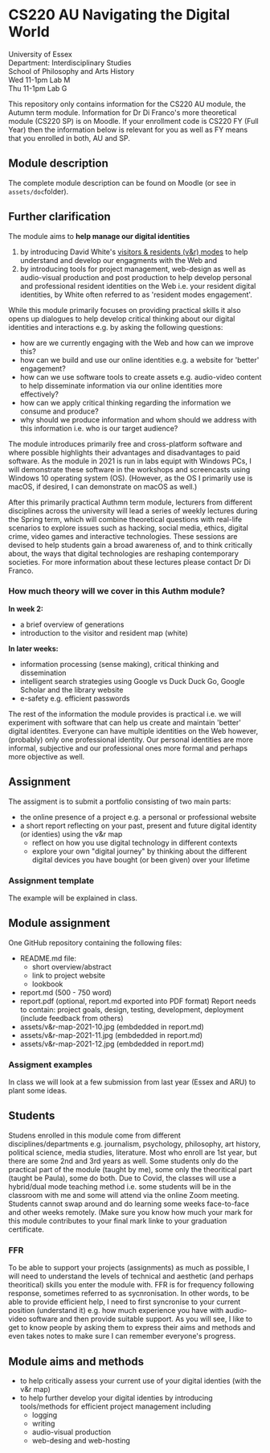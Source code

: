 <!--
TODO:
## week 2 theory/assignment 
- carry on with planning w2 (theory): gen, v&r (part 1, 2, 3) + explain assignment 
- create assignment repo example
- write assessment guide and rubric/checksheet
  - the assignment should help create better residencies (personal or professional)
  - how does the assignment help critical thinking

## syllabus w3 - w7
- outline in github repo
- tools.md
- other .md files
- publish on Medium?
### screencasts
- find mic solution
- book lab M or G
- make screencasts in lab G

## labs
- option A: student computer or lecturn
- option B: mac with remote desktop
- any update about the little table?
- revised hybrid class teaching (how can audio sources be mixed efficiently)
- are breakout rooms in hybrid classes possible?

## compulsory induction
- what compusory induction do I have to do?

## address all themes in syllabus
- digital identities
- e-safety
- blogging
- social media
- multimedia production
- intelligent search strategies

## address these questions:
- how are digital technologies transforming society?
- to what extent do digital technologies curb or enhance our rights and freedom?
- what digital skills are needed for the knowledge economy and a democratic society?
- how can we build and use our online identities?
- how might we use digital technologies as creative and engaging forms of communication?
-->

# CS220 AU Navigating the Digital World
University of Essex    
Department: Interdisciplinary Studies   
School of Philosophy and Arts History  
Wed 11-1pm Lab M  
Thu 11-1pm Lab G  

This repository only contains information for the CS220 AU module, the Autumn term module. Information for Dr Di Franco's more theoretical module (CS220 SP) is on Moodle. If your enrollment code is CS220 FY (Full Year) then the information below is relevant for you as well as FY means that you enrolled in both, AU and SP. 

## Module description
The complete module description can be found on Moodle (or see in `assets/doc`folder).

## Further clarification
<!-- To actively take part in our fast-evolving world, we need to have control over our own digital identities.--> 

The module aims to **help manage our digital identities**

1. by introducing David White's [visitors & residents (v&r) modes](digital-identities.md/#visitors-and-residents) to help understand and develop our engagments with the Web and 
2. by introducing tools for project management, web-design as well as audio-visual production and post production to help develop personal and professional resident identities  on the Web i.e. your resident digital identities, by White often referred to as 'resident modes engagement'. 

While this module primarily focuses on providing practical skills it also opens up dialogues to help develop critical thinking about our digital identities and interactions e.g. by asking the following questions:

- how are we currently engaging with the Web and how can we improve this?
- how can we build and use our online identities e.g. a website for 'better' engagement?
- how can we use software tools to create assets e.g. audio-video content to help disseminate information via our online identities more effectively?
- how can we apply critical thinking regarding the information we consume and produce?
- why should we produce information and whom should we address with this information i.e. who is our target audience?

The module introduces primarily free and cross-platform software and where possible highlights their advantages and disadvantages to paid software. As the module in 2021 is run in labs equipt with Windows PCs, I will demonstrate these software in the workshops and screencasts using Windows 10 operating system (OS). (However, as the OS I primarily use is macOS, if desired, I can demonstrate on macOS as well.)

After this primarily practical Authmn term module, lecturers from different disciplines across the university will lead a series of weekly lectures during the Spring term, which will combine theoretical questions with real-life scenarios to explore issues such as hacking, social media, ethics, digital crime, video games and interactive technologies. These sessions are devised to help students gain a broad awareness of, and to think critically about, the ways that digital technologies are reshaping contemporary societies. For more information about these lectures please contact Dr Di Franco.

### How much theory will we cover in this Authm module?
**In week 2:**
- a brief overview of generations
- introduction to the visitor and resident map (white)

**In later weeks:**
- information processing (sense making), critical thinking and dissemination
- intelligent search strategies using Google vs Duck Duck Go, Google Scholar and the library website
- e-safety e.g. efficient passwords

The rest of the information the module provides is practical i.e. we will experiment with software that can help us create and maintain 'better' digital identites. Everyone can have multiple identities on the Web however, (probably) only one professional identity. Our personal identities are more informal, subjective and our professional ones more formal and perhaps more objective as well. 

## Assignment
The assigment is to submit a portfolio consisting of two main parts:
- the online presence of a project e.g. a personal or professional website
- a short report reflecting on your past, present and future digital identity (or identies) using the v&r map
  - reflect on how you use digital technology in different contexts
  - explore your own "digital journey" by thinking about the different digital devices you have bought (or been given) over your lifetime

### Assignment template
<!-- TODO: create an example repo -->
The example will be explained in class. 

## Module assignment <!-- maybe to go in the template repo-->
One GitHub repository containing the following files:
- README.md file:
  - short overview/abstract
  - link to project website
  - lookbook
- report.md (500 - 750 word) 
- report.pdf (optional, report.md exported into PDF format)
Report needs to contain: project goals, design, testing, development, deployment (include feedback from others)
- assets/v&r-map-2021-10.jpg (embdedded in report.md)
- assets/v&r-map-2021-11.jpg (embdedded in report.md)
- assets/v&r-map-2021-12.jpg (embdedded in report.md)

### Assigment examples
In class we will look at a few submission from last year (Essex and ARU) to plant some ideas. 
<!-- TODO: create an example repo -->

## Students
Studens enrolled in this module come from different disciplines/departments e.g. journalism, psychology, philosophy, art history, political science, media studies, literature. Most who enroll are 1st year, but there are some 2nd and 3rd years as well. Some students only do the practical part of the module (taught by me), some only the theoritical part (taught be Paula), some do both. Due to Covid, the classes will use a hybrid/dual mode teaching method i.e. some students will be in the classroom with me and some will attend via the online Zoom meeting. Students cannot swap around and do learning some weeks face-to-face and other weeks remotely. (Make sure you know how much your mark for this module contributes to your final mark linke to your graduation certificate. 

### FFR
To be able to support your projects (assignments) as much as possible, I will need to understand the levels of technical and aesthetic (and perhaps theoritical) skills you enter the module with. FFR is for frequency following response, sometimes referred to as sycnronisation. In other words, to be able to provide efficient help, I need to first syncronise to your current position (understand it) e.g. how much experience you have with audio-video software and then provide suitable support. As you will see, I like to get to know people by asking them to express their aims and methods and even takes notes to make sure I can remember everyone's progress. 

## Module aims and methods
- to help critically assess your current use of your digital identies (with the v&r map)
- to help further develop your digital identies by introducing tools/methods for efficient project management including 
  - logging
  - writing
  - audio-visual production
  - web-desing and web-hosting
